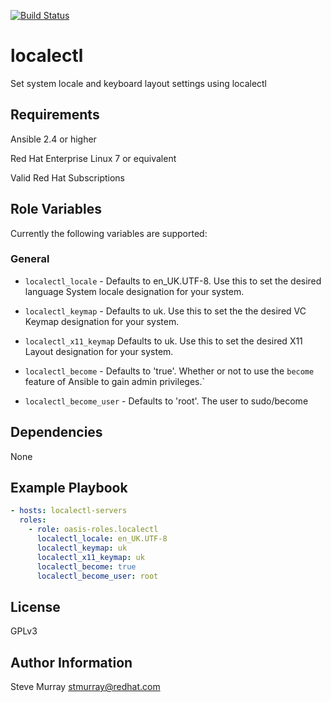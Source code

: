 [![Build Status](https://travis-ci.org/oasis-roles/localectl.svg?branch=master)](https://travis-ci.org/oasis-roles/localectl)

localectl
===========

Set system locale and keyboard layout settings using localectl

Requirements
------------

Ansible 2.4 or higher

Red Hat Enterprise Linux 7 or equivalent

Valid Red Hat Subscriptions

Role Variables
--------------

Currently the following variables are supported:

### General

* `localectl_locale` - Defaults to en_UK.UTF-8. Use this to set the desired language System locale designation for your system.

* `localectl_keymap` - Defaults to uk.  Use this to set the the desired VC Keymap designation for your system.

* `localectl_x11_keymap` Defaults to uk.  Use this to set the desired X11 Layout designation for your system.

* `localectl_become` - Defaults to 'true'.  Whether or not to use the `become` feature of Ansible to gain admin privileges.`

* `localectl_become_user` - Defaults to 'root'.  The user to sudo/become


Dependencies
------------

None

Example Playbook
----------------

```yaml
- hosts: localectl-servers
  roles:
    - role: oasis-roles.localectl
      localectl_locale: en_UK.UTF-8
      localectl_keymap: uk
      localectl_x11_keymap: uk
      localectl_become: true
      localectl_become_user: root
```

License
-------

GPLv3

Author Information
------------------

Steve Murray <stmurray@redhat.com>
